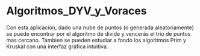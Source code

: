 # Algoritmos_DYV_y_Voraces
Con esta aplicación, dado una nube de puntos (o generada aleatoriamente) se puede encontrar por el algoritmo de divide y vencerás el trio de puntos mas cercano. Tambien se pueden estudiar a fondo los algoritmos Prim y Kruskal con una interfaz gráfica intuitiva.

